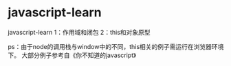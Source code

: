 # javascript-learn
javascript-learn
1：作用域和闭包
2：this和对象原型

ps：由于node的调用栈与window中的不同，this相关的例子需运行在浏览器环境下。
大部分例子参考自《你不知道的javascript》